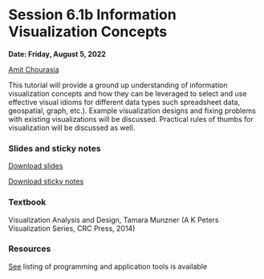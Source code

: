 # Session 6.1b Information Visualization Concepts #

**Date: Friday, August 5, 2022**

[Amit Chourasia](https://www.sdsc.edu/research/researcher_spotlight/chourasia_amit.html)

This tutorial will provide a ground up understanding of information visualization concepts and how they can be leveraged to select and use effective visual idioms for different data types such spreadsheet data, geospatial, graph, etc.). Example visualization designs and fixing problems with existing visualizations will be discussed. Practical rules of thumbs for visualization will be discussed as well. 

### Slides and sticky notes

[Download slides](http://users.sdsc.edu/~amit/datavis-tutorial/datavis-lecture-slides.zip)

[Download sticky notes](http://users.sdsc.edu/~amit/datavis-tutorial/datavis-sticky-notes.zip)


### Textbook 
Visualization Analysis and Design, Tamara Munzner (A K Peters Visualization Series, CRC Press, 2014)

### Resources

[See](https://mas-dse.github.io/DSE241/2022/resources/) listing of programming and application tools is available  
